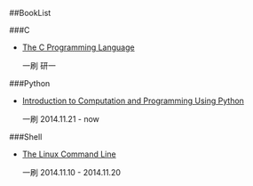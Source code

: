 ##BookList


###C 

* [The C Programming Language](http://book.douban.com/subject/1236999/)

	一刷 研一



###Python

* [Introduction to Computation and Programming Using Python](http://book.douban.com/subject/20437815/)

	一刷 2014.11.21 - now
	
	
###Shell

* [The Linux Command Line](http://book.douban.com/subject/6806862/)  

	一刷 2014.11.10 - 2014.11.20


